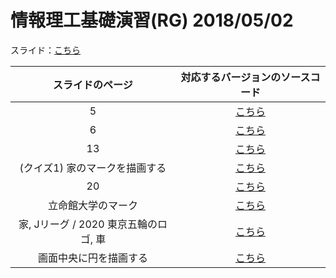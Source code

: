 # 情報理工基礎演習(RG) 2018/05/02

スライド：[こちら](https://ritsumei365-my.sharepoint.com/:b:/r/personal/is0476fe_ed_ritsumei_ac_jp/Documents/20180502_resume.pdf?csf=1&e=2fNild)

| スライドのページ | 対応するバージョンのソースコード |
| :----: | :----: |
| 5 | [こちら](https://github.com/0918nobita/Processing-Note/blob/7f059d1405c34398711c14aedbe71bc1ac33b897/Seminar/Seminar.pde) |
| 6 | [こちら](https://github.com/0918nobita/Processing-Note/blob/f38870b7055ef37b192984cab39e0cf20a5f7896/Seminar/Seminar.pde) |
| 13 | [こちら](https://github.com/0918nobita/Processing-Note/blob/bfb328444a395f86ed2c4983d543bdd833abb958/Seminar/Seminar.pde) |
| (クイズ1) 家のマークを描画する |[こちら](https://github.com/0918nobita/Processing-Note/blob/139a5983960aa386d2b1ee0d713d234de71b9774/Seminar/Seminar.pde) |
| 20 | [こちら](https://github.com/0918nobita/Processing-Note/blob/9af9ee2388abb8337121d950d3ae38c87499f350/Seminar/Seminar.pde) |
| 立命館大学のマーク | [こちら](https://github.com/0918nobita/Processing-Note/blob/24bf8bf7ff4e61da579ad885c50cd8cc921fc3ee/Seminar/Seminar.pde) |
| 家, Jリーグ / 2020 東京五輪のロゴ, 車 | [こちら](https://github.com/0918nobita/Processing-Note/blob/8b54549a9d2fafa98053f8011e21da59a2fb13e1/Seminar/Seminar.pde) |
| 画面中央に円を描画する | [こちら](https://github.com/0918nobita/Processing-Note/blob/5229febc0171aacb715f3d28927132fb4d5cda5e/Seminar/Seminar.pde) |

